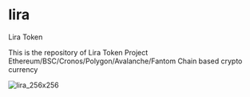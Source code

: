 # lira
Lira Token

This is the repository of Lira Token Project
Ethereum/BSC/Cronos/Polygon/Avalanche/Fantom Chain based crypto currency

![lira_256x256](https://user-images.githubusercontent.com/7435480/177863634-0afb3ba1-e665-413a-b627-ad5b53b2771c.png)

